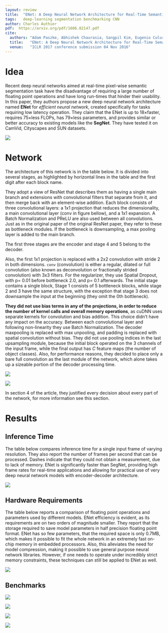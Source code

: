 ```yaml
---
layout: review
title:  "ENet: A Deep Neural Network Architecture for Real-Time Semantic Segmentation"
tags:   deep-learning segmentation benchmarking CNN
author: Charles Authier
pdf:  https://arxiv.org/pdf/1606.02147.pdf
cite:
  authors: "Adam Paszke, Abhishek Chaurasia, Sangpil Kim, Eugenio Culurciello"
  title:   "ENet: A Deep Neural Network Architecture for Real-Time Semantic Segmentation"
  venue:   "ICLR 2017 conference submission 04 Nov 2016"
---
```


# Idea
Recent deep neural networks aimed at real-time pixel-wise  semantic  segmentation task have the disadvantage of requiring a large number of floating point operations and have long run-times that hinder their usability.
In this paper, they authors propose a new deep neural network architecture named **ENet** for *efficient neural network*, created specifically for tasks requiring low latency operation.
They claim that the ENet is up to 18×faster, requires 75×less FLOPs, has 79×less parameters, and provides similar or better accuracy to existing models like the **SegNet**.
They have tested it on CamVid, Cityscapes and SUN datasets.

![](/article/images/ENet/enet.jpg)

# Network
The architecture of this network is in the table below.
It is divided into several stages, as highlighted by horizontal lines in the table and the first digit after each block name.

They adopt a view of ResNet that describes them as having a single main branch and extensions with convolutional filters that separate from it, and then merge back with an element-wise addition.  Each block consists of three convolutional layers: a 1x1 projection that reduces the dimensionality, a main convolutional layer (conv in figure bellow), and a 1x1 expansion.
A Batch Normalization  and PReLU are also used between all convolutions.
Just as in the original paper of the original ResNet paper, they refer to these as bottleneck modules.
If the bottleneck is downsampling, a max pooling layer is added to the main branch.

The first three stages are the encoder and stage 4 and 5 belong to the decoder.

Also, the first 1x1 projection is replaced with a 2x2 convolution with stride 2 in both dimensions.
`conv` (convolution) is either a regular, dilated or full convolution (also known as deconvolution or fractionally strided convolution) with 3x3 filters.
For the regularizer, they use Spatial Dropout, with p= 0.01 before bottleneck 2.0, and p= 0.1 afterwards.
The initial stage contains a single block, Stage 1 consists of 5 bottleneck blocks, while stage 2 and 3 have the same structure, with the exception that stage 3 does not downsample the input at the beginning (they omit the 0th bottleneck).

**They did not use bias terms in any of the projections, in order to reduce the number of kernel calls and overall memory operations**, as cuDNN uses separate kernels for convolution and bias addition.
This choice didn’t have any impact on the accuracy.
Between each convolutional layer and following non-linearity they use Batch Normalization.
The decoder maxpooling is replaced with max unpooling, and padding is replaced with spatial convolution without bias.
They did not use pooling indices in the last upsampling module, because the initial block operated on the 3 channels of the input frame, while the final output has *C* feature maps (the number of object classes).
Also, for performance reasons, they decided to place only a bare full convolution as the last module of the network, which alone takes up a sizeable portion of the decoder processing time.

![](/article/images/ENet/network.jpg)

![](/article/images/ENet/networklayers.jpg)

In section 4 of the article, they justified every decision about every part of the network, for more information see this section.

# Results
## Inference Time
The table below compares inference time for a single input frame of varying resolution.
They also report the number of frames per second that can be processed.
Dashes indicate that they could not obtain a measurement, due to lack of memory.
ENet is significantly faster than SegNet, providing high frame rates for real-time applications and allowing for practical use of very deep neural network models with encoder-decoder architecture.

![](/article/images/ENet/inferencetime.jpg)

## Hardware Requirements
The table below reports a comparison of floating point operations and parameters used by different models.
ENet efficiency is evident, as its requirements are on two orders of magnitude smaller.
They report that the storage required to save model parameters in half precision floating point format.
ENet has so few parameters, that the required space is only 0.7MB, which makes it possible to fit the whole network in an extremely fast on-chip memory in embedded processors.
Also, this alleviates the need for model compression, making it possible to use general purpose neural network libraries.
However, if one needs to operate under incredibly strict memory constraints, these techniques can still be applied to ENet as well.

![](/article/images/ENet/hardware.jpg)

## Benchmarks

![](/article/images/ENet/cityscapes.jpg)

![](/article/images/ENet/camvid.jpg)

![](/article/images/ENet/SUN.jpg)

![](/article/images/ENet/img.jpg)
